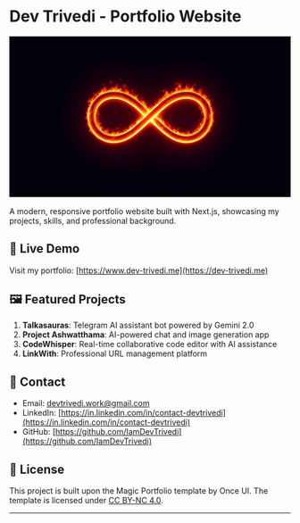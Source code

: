 # Dev Trivedi - Portfolio Website

![Dev Trivedi Portfolio](public/images/myImages/projects/talkasauras/cover-01.png)

A modern, responsive portfolio website built with Next.js, showcasing my projects, skills, and professional background.

## 🚀 Live Demo

Visit my portfolio: [https://www.dev-trivedi.me](https://dev-trivedi.me)

## 🖼️ Featured Projects

1. **Talkasauras**: Telegram AI assistant bot powered by Gemini 2.0
2. **Project Ashwatthama**: AI-powered chat and image generation app
3. **CodeWhisper**: Real-time collaborative code editor with AI assistance
4. **LinkWith**: Professional URL management platform

## 📱 Contact

- Email: [devtrivedi.work@gmail.com](mailto:devtrivedi.work@gmail.com)
- LinkedIn: [https://in.linkedin.com/in/contact-devtrivedi](https://in.linkedin.com/in/contact-devtrivedi)
- GitHub: [https://github.com/IamDevTrivedi](https://github.com/IamDevTrivedi)

## 📄 License

This project is built upon the Magic Portfolio template by Once UI. The template is licensed under [CC BY-NC 4.0](https://creativecommons.org/licenses/by-nc/4.0/).

---
